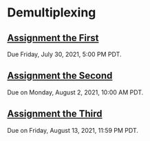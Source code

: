 # Demultiplexing

## [Assignment the First](Assignment-the-first)
Due Friday, July 30, 2021, 5:00 PM PDT.

## [Assignment the Second](Assignment-the-second)
Due on Monday, August 2, 2021, 10:00 AM PDT.

## [Assignment the Third](Assignment-the-third)
Due on Friday, August 13, 2021, 11:59 PM PDT.
